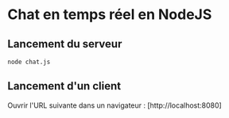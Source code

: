 # Chat en temps réel en NodeJS

## Lancement du serveur

`node chat.js`

## Lancement d'un client

Ouvrir l'URL suivante dans un navigateur :
[http://localhost:8080]
